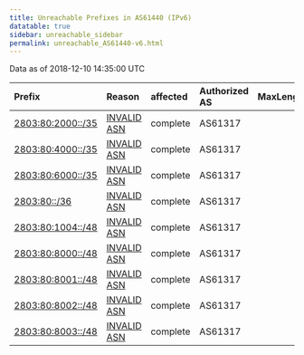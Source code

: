 ```yaml
---
title: Unreachable Prefixes in AS61440 (IPv6)
datatable: true
sidebar: unreachable_sidebar
permalink: unreachable_AS61440-v6.html
---
```


Data as of 2018-12-10 14:35:00 UTC


<div class="datatable-begin"></div>

| Prefix                                                       | Reason                                                                                                   | affected   | Authorized AS   |   MaxLength | Anchor                                         |   unreachable /48s |
|:-------------------------------------------------------------|:---------------------------------------------------------------------------------------------------------|:-----------|:----------------|------------:|:-----------------------------------------------|-------------------:|
| [2803:80:2000::/35](https://stat.ripe.net/2803:80:2000::/35) | [INVALID ASN](https://rpki-validator.ripe.net/announcement-preview?asn=AS61440&prefix=2803:80:2000::/35) | complete   | AS61317         |          64 | [LACNIC](unreachable_LACNIC_RPKI_Root-v6.html) |               8192 |
| [2803:80:4000::/35](https://stat.ripe.net/2803:80:4000::/35) | [INVALID ASN](https://rpki-validator.ripe.net/announcement-preview?asn=AS61440&prefix=2803:80:4000::/35) | complete   | AS61317         |          64 | [LACNIC](unreachable_LACNIC_RPKI_Root-v6.html) |               8192 |
| [2803:80:6000::/35](https://stat.ripe.net/2803:80:6000::/35) | [INVALID ASN](https://rpki-validator.ripe.net/announcement-preview?asn=AS61440&prefix=2803:80:6000::/35) | complete   | AS61317         |          64 | [LACNIC](unreachable_LACNIC_RPKI_Root-v6.html) |               8192 |
| [2803:80::/36](https://stat.ripe.net/2803:80::/36)           | [INVALID ASN](https://rpki-validator.ripe.net/announcement-preview?asn=AS61440&prefix=2803:80::/36)      | complete   | AS61317         |          64 | [LACNIC](unreachable_LACNIC_RPKI_Root-v6.html) |               4096 |
| [2803:80:1004::/48](https://stat.ripe.net/2803:80:1004::/48) | [INVALID ASN](https://rpki-validator.ripe.net/announcement-preview?asn=AS61440&prefix=2803:80:1004::/48) | complete   | AS61317         |          64 | [LACNIC](unreachable_LACNIC_RPKI_Root-v6.html) |                  1 |
| [2803:80:8000::/48](https://stat.ripe.net/2803:80:8000::/48) | [INVALID ASN](https://rpki-validator.ripe.net/announcement-preview?asn=AS61440&prefix=2803:80:8000::/48) | complete   | AS61317         |          64 | [LACNIC](unreachable_LACNIC_RPKI_Root-v6.html) |                  1 |
| [2803:80:8001::/48](https://stat.ripe.net/2803:80:8001::/48) | [INVALID ASN](https://rpki-validator.ripe.net/announcement-preview?asn=AS61440&prefix=2803:80:8001::/48) | complete   | AS61317         |          64 | [LACNIC](unreachable_LACNIC_RPKI_Root-v6.html) |                  1 |
| [2803:80:8002::/48](https://stat.ripe.net/2803:80:8002::/48) | [INVALID ASN](https://rpki-validator.ripe.net/announcement-preview?asn=AS61440&prefix=2803:80:8002::/48) | complete   | AS61317         |          64 | [LACNIC](unreachable_LACNIC_RPKI_Root-v6.html) |                  1 |
| [2803:80:8003::/48](https://stat.ripe.net/2803:80:8003::/48) | [INVALID ASN](https://rpki-validator.ripe.net/announcement-preview?asn=AS61440&prefix=2803:80:8003::/48) | complete   | AS61317         |          64 | [LACNIC](unreachable_LACNIC_RPKI_Root-v6.html) |                  1 |

<div class="datatable-end"></div>